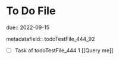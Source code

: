 # To Do File

due:: 2022-09-15

metadatafield:: todoTestFile_444_92

- [ ] Task of todoTestFile_444 1 [[Query me]]

